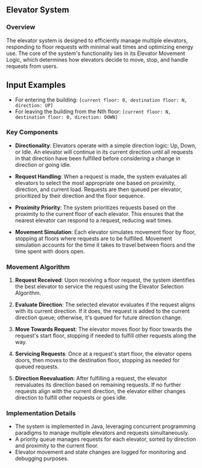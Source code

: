 ## Elevator System

### Overview

The elevator system is designed to efficiently manage multiple elevators, responding to floor requests with minimal wait times and optimizing energy use. The core of the system's functionality lies in its Elevator Movement Logic, which determines how elevators decide to move, stop, and handle requests from users.
## Input Examples
- For entering the building: `[current floor: 0, destination floor: N, direction: UP]`
- For leaving the building from the Nth floor: `[current floor: N, destination floor: 0, direction: DOWN]`

### Key Components

- **Directionality**: Elevators operate with a simple direction logic: Up, Down, or Idle. An elevator will continue in its current direction until all requests in that direction have been fulfilled before considering a change in direction or going idle.

- **Request Handling**: When a request is made, the system evaluates all elevators to select the most appropriate one based on proximity, direction, and current load. Requests are then queued per elevator, prioritized by their direction and the floor sequence.

- **Proximity Priority**: The system prioritizes requests based on the proximity to the current floor of each elevator. This ensures that the nearest elevator can respond to a request, reducing wait times.

- **Movement Simulation**: Each elevator simulates movement floor by floor, stopping at floors where requests are to be fulfilled. Movement simulation accounts for the time it takes to travel between floors and the time spent with doors open.

### Movement Algorithm

1. **Request Received**: Upon receiving a floor request, the system identifies the best elevator to service the request using the Elevator Selection Algorithm.

2. **Evaluate Direction**: The selected elevator evaluates if the request aligns with its current direction. If it does, the request is added to the current direction queue; otherwise, it's queued for future direction change.

3. **Move Towards Request**: The elevator moves floor by floor towards the request's start floor, stopping if needed to fulfill other requests along the way.

4. **Servicing Requests**: Once at a request's start floor, the elevator opens doors, then moves to the destination floor, stopping as needed for queued requests.

5. **Direction Reevaluation**: After fulfilling a request, the elevator reevaluates its direction based on remaining requests. If no further requests align with the current direction, the elevator either changes direction to fulfill other requests or goes idle.

### Implementation Details

- The system is implemented in Java, leveraging concurrent programming paradigms to manage multiple elevators and requests simultaneously.
- A priority queue manages requests for each elevator, sorted by direction and proximity to the current floor.
- Elevator movement and state changes are logged for monitoring and debugging purposes.
